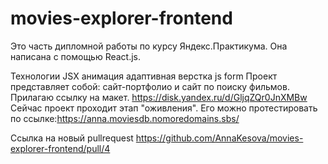 # movies-explorer-frontend
Это часть дипломной работы по курсу Яндекс.Практикума. Она написана с помощью React.js.

Технологии JSX анимация адаптивная верстка js form Проект представляет собой: сайт-портфолио и сайт по поиску фильмов. Прилагаю ссылку на макет. https://disk.yandex.ru/d/GljqZQr0JnXMBw Сейчас проект проходит этап "оживления". Его можно протестировать по ссылке:https://anna.moviesdb.nomoredomains.sbs/

Ссылка на новый pullrequest https://github.com/AnnaKesova/movies-explorer-frontend/pull/4